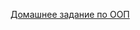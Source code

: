 [Домашнее задание по ООП](https://github.com/netology-code/py-homeworks-basic/tree/master/6.classes#домашнее-задание-к-лекции-объекты-и-классы-инкапсуляция-наследование-и-полиморфизм)
